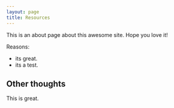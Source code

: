 ```yaml
---
layout: page
title: Resources
---
```


This is an about page about this awesome site.
Hope you love it!

Reasons:
- its great.
- its a test.

## Other thoughts

This is great.
